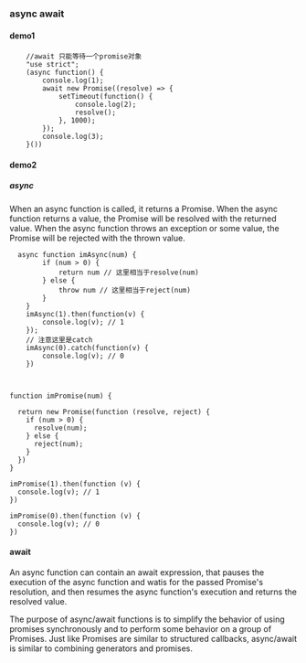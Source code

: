 ### async await

#### demo1

``` 
    //await 只能等待一个promise对象
    "use strict";
    (async function() {
        console.log(1);
        await new Promise((resolve) => {
            setTimeout(function() {
                console.log(2);
                resolve();
            }, 1000);
        });
        console.log(3);
    }())
```

#### demo2
##### async
When an async function is called, it returns a Promise. When the async function returns a value, the Promise will be resolved with the returned value. When the async function throws an exception or some value, the Promise will be rejected with the thrown value.
```
  async function imAsync(num) {
        if (num > 0) {
            return num // 这里相当于resolve(num)
        } else {
            throw num // 这里相当于reject(num)
        }
    }
    imAsync(1).then(function(v) {
        console.log(v); // 1
    });
    // 注意这里是catch
    imAsync(0).catch(function(v) {
        console.log(v); // 0
    })
    
    
```
```
function imPromise(num) {

  return new Promise(function (resolve, reject) {
    if (num > 0) {
      resolve(num);
    } else {
      reject(num);
    }
  })
}

imPromise(1).then(function (v) {
  console.log(v); // 1
})

imPromise(0).then(function (v) {
  console.log(v); // 0
})

```

#### await
An async function can contain an await expression, that pauses the execution of the async function and watis for the passed Promise's resolution, and then resumes the async function's execution and returns the resolved value.

The purpose of async/await functions is to simplify the behavior of using promises synchronously and to perform some behavior on a group of Promises. Just like Promises are similar to structured callbacks, async/await is similar to combining generators and promises.

